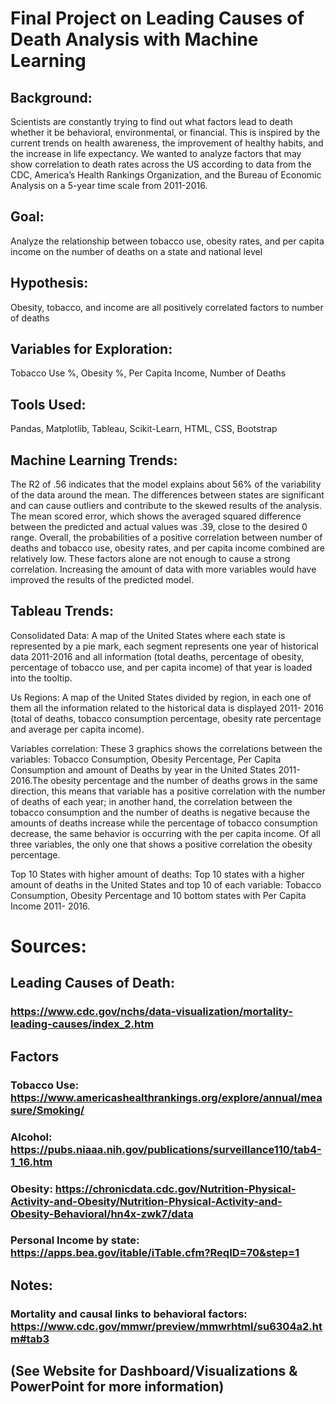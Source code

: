 # Final Project on Leading Causes of Death Analysis with Machine Learning

## Background:
Scientists are constantly trying to find out what factors lead to death whether it be behavioral, environmental, or financial. This is inspired by the current trends on health awareness, the improvement of healthy habits, and the increase in life expectancy. We wanted to analyze factors that may show correlation to death rates across the US according to data from the CDC, America’s Health Rankings Organization, and the Bureau of Economic Analysis on a 5-year time scale from 2011-2016.

## Goal:
Analyze the relationship between tobacco use, obesity rates, and per capita income on the number of deaths on a state and national level

## Hypothesis:
Obesity, tobacco, and income are all positively correlated factors to number of deaths

## Variables for Exploration:
Tobacco Use %, Obesity %, Per Capita Income, Number of Deaths

## Tools Used:
Pandas, Matplotlib, Tableau, Scikit-Learn, HTML, CSS, Bootstrap

## Machine Learning Trends: 
The R2 of .56 indicates that the model explains about 56% of the variability of the data around the mean. The differences between states are significant and can cause outliers and contribute to the skewed results of the analysis. The mean scored error, which shows the averaged squared difference between the predicted and actual values was .39, close to the desired 0 range. Overall, the probabilities of a positive correlation between number of deaths and tobacco use, obesity rates, and per capita income combined are relatively low. These factors alone are not enough to cause a strong correlation. Increasing the amount of data with more variables would have improved the results of the predicted model.  

## Tableau Trends: 

Consolidated Data: A map of the United States where each state is represented by a pie mark, each segment represents one year of historical data 2011-2016 and all information (total deaths, percentage of obesity, percentage of tobacco use, and per capita income) of that year is loaded into the tooltip.

Us Regions: A map of the United States divided by region, in each one of them all the information related to the historical data is displayed 2011- 2016 (total of deaths, tobacco consumption percentage, obesity rate percentage and average per capita income).

Variables correlation: These 3 graphics shows the correlations between the variables: Tobacco Consumption, Obesity Percentage, Per Capita Consumption and amount of Deaths by year in the United States 2011- 2016.The obesity percentage and the number of deaths grows in the same direction, this means that variable has a positive correlation with the number of deaths of each year; in another hand, the correlation between the tobacco consumption and the number of deaths is negative because the amounts of deaths increase while the percentage of tobacco consumption decrease, the same behavior is occurring with the per capita income. Of all three variables, the only one that shows a positive correlation the obesity percentage.

Top 10 States with higher amount of deaths: Top 10 states with a higher amount of deaths in the United States and top 10 of each variable: Tobacco Consumption, Obesity Percentage and 10 bottom states with Per Capita Income  2011- 2016.


# Sources:
## Leading Causes of Death:
### https://www.cdc.gov/nchs/data-visualization/mortality-leading-causes/index_2.htm


## Factors
### Tobacco Use: https://www.americashealthrankings.org/explore/annual/measure/Smoking/
### Alcohol: https://pubs.niaaa.nih.gov/publications/surveillance110/tab4-1_16.htm
### Obesity: https://chronicdata.cdc.gov/Nutrition-Physical-Activity-and-Obesity/Nutrition-Physical-Activity-and-Obesity-Behavioral/hn4x-zwk7/data
### Personal Income by state: https://apps.bea.gov/itable/iTable.cfm?ReqID=70&step=1


## Notes:
### Mortality and causal links to behavioral factors: https://www.cdc.gov/mmwr/preview/mmwrhtml/su6304a2.htm#tab3



## (See Website for Dashboard/Visualizations & PowerPoint for more information)
